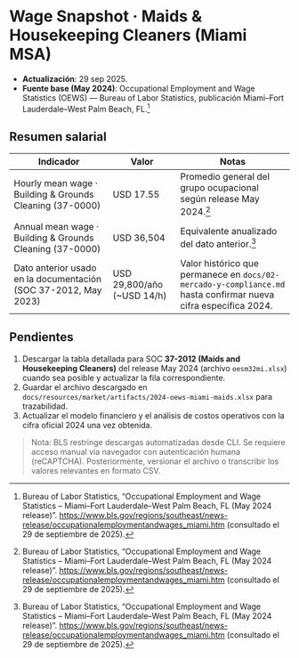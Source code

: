 # Wage Snapshot · Maids & Housekeeping Cleaners (Miami MSA)

- **Actualización**: 29 sep 2025.
- **Fuente base (May 2024)**: Occupational Employment and Wage Statistics (OEWS) — Bureau of Labor Statistics, publicación Miami–Fort Lauderdale–West Palm Beach, FL.[^bls-miami]

## Resumen salarial

| Indicador                                                       | Valor                      | Notas                                                                                                           |
| --------------------------------------------------------------- | -------------------------- | --------------------------------------------------------------------------------------------------------------- |
| Hourly mean wage · Building & Grounds Cleaning (37-0000)        | USD 17.55                  | Promedio general del grupo ocupacional según release May 2024.[^bls-miami]                                      |
| Annual mean wage · Building & Grounds Cleaning (37-0000)        | USD 36,504                 | Equivalente anualizado del dato anterior.[^bls-miami]                                                           |
| Dato anterior usado en la documentación (SOC 37-2012, May 2023) | USD 29,800/año (~USD 14/h) | Valor histórico que permanece en `docs/02-mercado-y-compliance.md` hasta confirmar nueva cifra específica 2024. |

## Pendientes

1. Descargar la tabla detallada para SOC **37-2012 (Maids and Housekeeping Cleaners)** del release May 2024 (archivo `oesm32mi.xlsx`) cuando sea posible y actualizar la fila correspondiente.
2. Guardar el archivo descargado en `docs/resources/market/artifacts/2024-oews-miami-maids.xlsx` para trazabilidad.
3. Actualizar el modelo financiero y el análisis de costos operativos con la cifra oficial 2024 una vez obtenida.

> Nota: BLS restringe descargas automatizadas desde CLI. Se requiere acceso manual vía navegador con autenticación humana (reCAPTCHA). Posteriormente, versionar el archivo o transcribir los valores relevantes en formato CSV.

[^bls-miami]: Bureau of Labor Statistics, “Occupational Employment and Wage Statistics – Miami–Fort Lauderdale–West Palm Beach, FL (May 2024 release)”. https://www.bls.gov/regions/southeast/news-release/occupationalemploymentandwages_miami.htm (consultado el 29 de septiembre de 2025).
